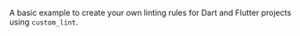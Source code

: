 A basic example to create your own linting rules for Dart and Flutter projects using `custom_lint`.
